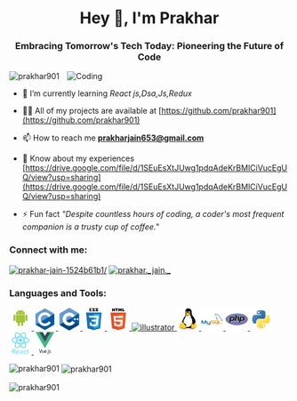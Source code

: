 
<h1 align="center">Hey 👋, I'm Prakhar</h1>
<h3 align="center">Embracing Tomorrow's Tech Today: Pioneering the Future of Code</h3>
<img align="right" alt="Coding" width="400" src="https://media.tenor.com/rePDfDWO3XoAAAAd/hacking.gif">

<p align="left"> <img src="https://komarev.com/ghpvc/?username=prakhar901&label=Profile%20views&color=0e75b6&style=flat" alt="prakhar901" /> </p>

- 🌱 I’m currently learning *React js,Dsa,Js,Redux*

- 👨‍💻 All of my projects are available at [https://github.com/prakhar901](https://github.com/prakhar901)

- 📫 How to reach me **prakharjain653@gmail.com**

- 📄 Know about my experiences [https://drive.google.com/file/d/1SEuEsXtJUwg1pdqAdeKrBMlCiVucEgUQ/view?usp=sharing](https://drive.google.com/file/d/1SEuEsXtJUwg1pdqAdeKrBMlCiVucEgUQ/view?usp=sharing)

- ⚡ Fun fact *"Despite countless hours of coding, a coder's most frequent companion is a trusty cup of coffee."*

<h3 align="left">Connect with me:</h3>
<p align="left">
<a href="https://linkedin.com/in/prakhar-jain-1524b61b1/" target="blank"><img align="center" src="https://raw.githubusercontent.com/rahuldkjain/github-profile-readme-generator/master/src/images/icons/Social/linked-in-alt.svg" alt="prakhar-jain-1524b61b1/" height="30" width="40" /></a>
<a href="https://instagram.com/prakhar._jain._" target="blank"><img align="center" src="https://raw.githubusercontent.com/rahuldkjain/github-profile-readme-generator/master/src/images/icons/Social/instagram.svg" alt="prakhar._jain._" height="30" width="40" /></a>
</p>

<h3 align="left">Languages and Tools:</h3>
<p align="left"> <a href="https://developer.android.com" target="_blank" rel="noreferrer"> <img src="https://raw.githubusercontent.com/devicons/devicon/master/icons/android/android-original-wordmark.svg" alt="android" width="40" height="40"/> </a> <a href="https://www.cprogramming.com/" target="_blank" rel="noreferrer"> <img src="https://raw.githubusercontent.com/devicons/devicon/master/icons/c/c-original.svg" alt="c" width="40" height="40"/> </a> <a href="https://www.w3schools.com/cpp/" target="_blank" rel="noreferrer"> <img src="https://raw.githubusercontent.com/devicons/devicon/master/icons/cplusplus/cplusplus-original.svg" alt="cplusplus" width="40" height="40"/> </a> <a href="https://www.w3schools.com/css/" target="_blank" rel="noreferrer"> <img src="https://raw.githubusercontent.com/devicons/devicon/master/icons/css3/css3-original-wordmark.svg" alt="css3" width="40" height="40"/> </a> <a href="https://www.w3.org/html/" target="_blank" rel="noreferrer"> <img src="https://raw.githubusercontent.com/devicons/devicon/master/icons/html5/html5-original-wordmark.svg" alt="html5" width="40" height="40"/> </a> <a href="https://www.adobe.com/in/products/illustrator.html" target="_blank" rel="noreferrer"> <img src="https://www.vectorlogo.zone/logos/adobe_illustrator/adobe_illustrator-icon.svg" alt="illustrator" width="40" height="40"/> </a> <a href="https://www.linux.org/" target="_blank" rel="noreferrer"> <img src="https://raw.githubusercontent.com/devicons/devicon/master/icons/linux/linux-original.svg" alt="linux" width="40" height="40"/> </a> <a href="https://www.mysql.com/" target="_blank" rel="noreferrer"> <img src="https://raw.githubusercontent.com/devicons/devicon/master/icons/mysql/mysql-original-wordmark.svg" alt="mysql" width="40" height="40"/> </a> <a href="https://www.php.net" target="_blank" rel="noreferrer"> <img src="https://raw.githubusercontent.com/devicons/devicon/master/icons/php/php-original.svg" alt="php" width="40" height="40"/> </a> <a href="https://www.python.org" target="_blank" rel="noreferrer"> <img src="https://raw.githubusercontent.com/devicons/devicon/master/icons/python/python-original.svg" alt="python" width="40" height="40"/> </a> <a href="https://reactjs.org/" target="_blank" rel="noreferrer"> <img src="https://raw.githubusercontent.com/devicons/devicon/master/icons/react/react-original-wordmark.svg" alt="react" width="40" height="40"/> </a> <a href="https://vuejs.org/" target="_blank" rel="noreferrer"> <img src="https://raw.githubusercontent.com/devicons/devicon/master/icons/vuejs/vuejs-original-wordmark.svg" alt="vuejs" width="40" height="40"/> </a> </p>

<p><img align="left" src="https://github-readme-stats.vercel.app/api/top-langs?username=prakhar901&show_icons=true&locale=en&layout=compact" alt="prakhar901" /></p>

<p>&nbsp;<img align="center" src="https://github-readme-stats.vercel.app/api?username=prakhar901&show_icons=true&locale=en" alt="prakhar901" /></p>

<p><img align="center" src="https://github-readme-streak-stats.herokuapp.com/?user=prakhar901&" alt="prakhar901" /></p>

